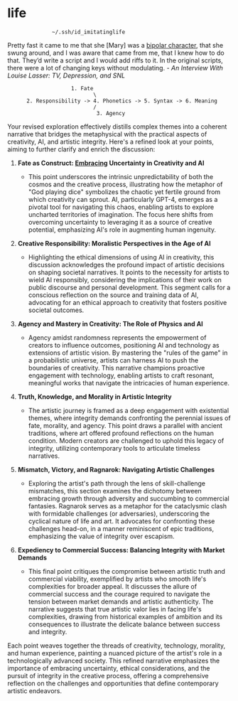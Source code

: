 # life

 
                  ~/.ssh/id_imitatinglife
 

Pretty fast it came to me that she [Mary] was a [bipolar character](https://the-toast.net/2013/12/20/an-interview-with-louise-lasser-tv-depression-snl-and-woody/), that she swung around, and I was aware that came from me, that I knew how to do that. They’d write a script and I would add riffs to it. In the original scripts, there were a lot of changing keys without modulating. *- An Interview With Louise Lasser: TV, Depression, and SNL*

                        1. Fate
                               \
          2. Responsibility -> 4. Phonetics -> 5. Syntax -> 6. Meaning
                               /
                                3. Agency



Your revised exploration effectively distills complex themes into a coherent narrative that bridges the metaphysical with the practical aspects of creativity, AI, and artistic integrity. Here's a refined look at your points, aiming to further clarify and enrich the discussion:

1. **Fate as Construct: [Embracing](https://github.com/abikesa/tylerperry/blob/main/rx.md) Uncertainty in Creativity and AI**
   - This point underscores the intrinsic unpredictability of both the cosmos and the creative process, illustrating how the metaphor of "God playing dice" symbolizes the chaotic yet fertile ground from which creativity can sprout. AI, particularly GPT-4, emerges as a pivotal tool for navigating this chaos, enabling artists to explore uncharted territories of imagination. The focus here shifts from overcoming uncertainty to leveraging it as a source of creative potential, emphasizing AI's role in augmenting human ingenuity.

2. **Creative Responsibility: Moralistic Perspectives in the Age of AI**
   - Highlighting the ethical dimensions of using AI in creativity, this discussion acknowledges the profound impact of artistic decisions on shaping societal narratives. It points to the necessity for artists to wield AI responsibly, considering the implications of their work on public discourse and personal development. This segment calls for a conscious reflection on the source and training data of AI, advocating for an ethical approach to creativity that fosters positive societal outcomes.

3. **Agency and Mastery in Creativity: The Role of Physics and AI**
   - Agency amidst randomness represents the empowerment of creators to influence outcomes, positioning AI and technology as extensions of artistic vision. By mastering the "rules of the game" in a probabilistic universe, artists can harness AI to push the boundaries of creativity. This narrative champions proactive engagement with technology, enabling artists to craft resonant, meaningful works that navigate the intricacies of human experience.

4. **Truth, Knowledge, and Morality in Artistic Integrity**
   - The artistic journey is framed as a deep engagement with existential themes, where integrity demands confronting the perennial issues of fate, morality, and agency. This point draws a parallel with ancient traditions, where art offered profound reflections on the human condition. Modern creators are challenged to uphold this legacy of integrity, utilizing contemporary tools to articulate timeless narratives.

5. **Mismatch, Victory, and Ragnarok: Navigating Artistic Challenges**
   - Exploring the artist's path through the lens of skill-challenge mismatches, this section examines the dichotomy between embracing growth through adversity and succumbing to commercial fantasies. Ragnarok serves as a metaphor for the cataclysmic clash with formidable challenges (or adversaries), underscoring the cyclical nature of life and art. It advocates for confronting these challenges head-on, in a manner reminiscent of epic traditions, emphasizing the value of integrity over escapism.

6. **Expediency to Commercial Success: Balancing Integrity with Market Demands**
   - This final point critiques the compromise between artistic truth and commercial viability, exemplified by artists who smooth life's complexities for broader appeal. It discusses the allure of commercial success and the courage required to navigate the tension between market demands and artistic authenticity. The narrative suggests that true artistic valor lies in facing life's complexities, drawing from historical examples of ambition and its consequences to illustrate the delicate balance between success and integrity.

Each point weaves together the threads of creativity, technology, morality, and human experience, painting a nuanced picture of the artist's role in a technologically advanced society. This refined narrative emphasizes the importance of embracing uncertainty, ethical considerations, and the pursuit of integrity in the creative process, offering a comprehensive reflection on the challenges and opportunities that define contemporary artistic endeavors.
